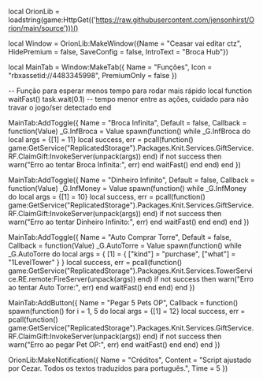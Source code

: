 local OrionLib = loadstring(game:HttpGet(('https://raw.githubusercontent.com/jensonhirst/Orion/main/source')))()

local Window = OrionLib:MakeWindow({Name = "Ceasar vai editar ctz", HidePremium = false, SaveConfig = false, IntroText = "Broca Hub"})

local MainTab = Window:MakeTab({
    Name = "Funções",
    Icon = "rbxassetid://4483345998",
    PremiumOnly = false
})

-- Função para esperar menos tempo para rodar mais rápido
local function waitFast()
    task.wait(0.1) -- tempo menor entre as ações, cuidado para não travar o jogo/ser detectado
end

MainTab:AddToggle({
    Name = "Broca Infinita",
    Default = false,
    Callback = function(Value)
        _G.InfBroca = Value
        spawn(function()
            while _G.InfBroca do
                local args = {[1] = 11}
                local success, err = pcall(function()
                    game:GetService("ReplicatedStorage").Packages.Knit.Services.GiftService.RF.ClaimGift:InvokeServer(unpack(args))
                end)
                if not success then
                    warn("Erro ao tentar Broca Infinita:", err)
                end
                waitFast()
            end
        end)
    end
})

MainTab:AddToggle({
    Name = "Dinheiro Infinito",
    Default = false,
    Callback = function(Value)
        _G.InfMoney = Value
        spawn(function()
            while _G.InfMoney do
                local args = {[1] = 10}
                local success, err = pcall(function()
                    game:GetService("ReplicatedStorage").Packages.Knit.Services.GiftService.RF.ClaimGift:InvokeServer(unpack(args))
                end)
                if not success then
                    warn("Erro ao tentar Dinheiro Infinito:", err)
                end
                waitFast()
            end
        end)
    end
})

MainTab:AddToggle({
    Name = "Auto Comprar Torre",
    Default = false,
    Callback = function(Value)
        _G.AutoTorre = Value
        spawn(function()
            while _G.AutoTorre do
                local args = {
                    [1] = {
                        ["kind"] = "purchase",
                        ["what"] = "1LevelTower"
                    }
                }
                local success, err = pcall(function()
                    game:GetService("ReplicatedStorage").Packages.Knit.Services.TowerService.RE.remote:FireServer(unpack(args))
                end)
                if not success then
                    warn("Erro ao tentar Auto Torre:", err)
                end
                waitFast()
            end
        end)
    end
})

MainTab:AddButton({
    Name = "Pegar 5 Pets OP",
    Callback = function()
        spawn(function()
            for i = 1, 5 do
                local args = {[1] = 12}
                local success, err = pcall(function()
                    game:GetService("ReplicatedStorage").Packages.Knit.Services.GiftService.RF.ClaimGift:InvokeServer(unpack(args))
                end)
                if not success then
                    warn("Erro ao pegar Pet OP:", err)
                end
                waitFast()
            end
        end)
    end
})

OrionLib:MakeNotification({
    Name = "Créditos",
    Content = "Script ajustado por Cezar. Todos os textos traduzidos para português.",
    Time = 5
})
